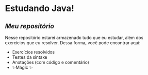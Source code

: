 # Estudando Java!
## _Meu repositório_

Nesse repositório estarei armazenado tudo que eu estudar, além dos exercícios que eu resolver. Dessa forma, você pode encontrar aqui:

- Exercícios resolvidos
- Testes da sintaxe
- Anotações (com código e comentário)
- ✨Magic ✨
